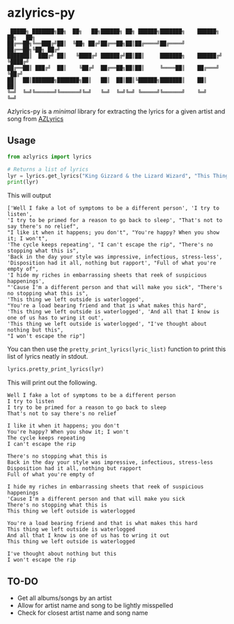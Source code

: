 # azlyrics-py

```text
 █████╗ ███████╗██╗  ██╗   ██╗██████╗ ██╗ ██████╗███████╗    ██████╗ ██╗   ██╗
██╔══██╗╚══███╔╝██║  ╚██╗ ██╔╝██╔══██╗██║██╔════╝██╔════╝    ██╔══██╗╚██╗ ██╔╝
███████║  ███╔╝ ██║   ╚████╔╝ ██████╔╝██║██║     ███████╗    ██████╔╝ ╚████╔╝
██╔══██║ ███╔╝  ██║    ╚██╔╝  ██╔══██╗██║██║     ╚════██║    ██╔═══╝   ╚██╔╝  
██║  ██║███████╗███████╗██║   ██║  ██║██║╚██████╗███████║    ██║        ██║
╚═╝  ╚═╝╚══════╝╚══════╝╚═╝   ╚═╝  ╚═╝╚═╝ ╚═════╝╚══════╝    ╚═╝        ╚═╝
```

Azlyrics-py is a *minimal* library for extracting the lyrics for a given artist and song from [AZLyrics](https://www.azlyrics.com/)

## Usage

```python
from azlyrics import lyrics

# Returns a list of lyrics
lyr = lyrics.get_lyrics("King Gizzard & the Lizard Wizard", "This Thing")
print(lyr)
```

This will output

```shell
['Well I fake a lot of symptoms to be a different person', 'I try to listen',
'I try to be primed for a reason to go back to sleep', "That's not to say there's no relief",
"I like it when it happens; you don't", "You're happy? When you show it; I won't",
'The cycle keeps repeating', "I can't escape the rip", "There's no stopping what this is",
'Back in the day your style was impressive, infectious, stress-less',
'Disposition had it all, nothing but rapport', "Full of what you're empty of",
'I hide my riches in embarrassing sheets that reek of suspicious happenings',
"'Cause I'm a different person and that will make you sick", "There's no stopping what this is",
'This thing we left outside is waterlogged',
"You're a load bearing friend and that is what makes this hard",
'This thing we left outside is waterlogged', 'And all that I know is one of us has to wring it out',
'This thing we left outside is waterlogged', "I've thought about nothing but this",
"I won't escape the rip"]
```

You can then use the `pretty_print_lyrics(lyric_list)` function to print this list of lyrics neatly in stdout.

```python
lyrics.pretty_print_lyrics(lyr)
```

This will print out the following.

```text
Well I fake a lot of symptoms to be a different person
I try to listen
I try to be primed for a reason to go back to sleep
That's not to say there's no relief

I like it when it happens; you don't
You're happy? When you show it; I won't
The cycle keeps repeating
I can't escape the rip

There's no stopping what this is
Back in the day your style was impressive, infectious, stress-less
Disposition had it all, nothing but rapport
Full of what you're empty of

I hide my riches in embarrassing sheets that reek of suspicious happenings
'Cause I'm a different person and that will make you sick
There's no stopping what this is
This thing we left outside is waterlogged

You're a load bearing friend and that is what makes this hard
This thing we left outside is waterlogged
And all that I know is one of us has to wring it out
This thing we left outside is waterlogged

I've thought about nothing but this
I won't escape the rip

```

## TO-DO

- Get all albums/songs by an artist
- Allow for artist name and song to be lightly misspelled
- Check for closest artist name and song name

